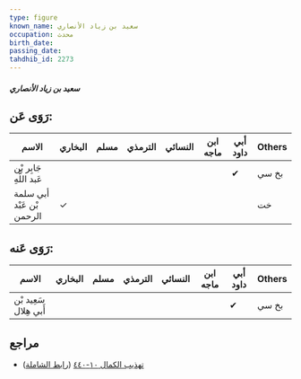 ```yaml
---
type: figure
known_name: سعيد بن زياد الأنصاري
occupation: محدث
birth_date:
passing_date:
tahdhib_id: 2273
---
```

##### سعيد بن زياد الأنصاري

## رَوَى عَن:
| الاسم                     | البخاري | مسلم | الترمذي | النسائي | ابن ماجه | أبي داود | Others |
| ------------------------- | ------- | ---- | ------- | ------- | -------- | -------- | ------ |
| جَابِر بْن عَبد اللَّهِ   |         |      |         |         |          | ✔        | بخ سي  |
| أبي سلمة بْن عَبْد الرحمن | ✓       |      |         |         |          |          | خت     |
## رَوَى عَنه:
| الاسم                 | البخاري | مسلم | الترمذي | النسائي | ابن ماجه | أبي داود | Others |
| --------------------- | ------- | ---- | ------- | ------- | -------- | -------- | ------ |
| سَعِيد بْن أَبي هِلال |         |      |         |         |          | ✔        | بخ سي  |
## مراجع
- [تهذيب الكمال ١٠-٤٤٠](obsidian://open?vault=Tahdhib-al-Kamal&file=Figures/٢٢٧٣-سعيد%20بن%20زياد%20الأنصاري) ([رابط الشاملة](https://shamela.ws/book/3722/5212))
